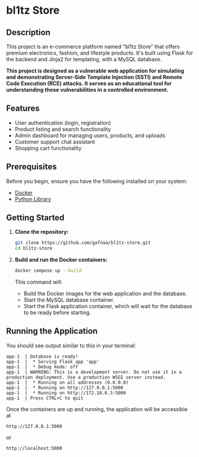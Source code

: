 # bl1tz Store

## Description

This project is an e-commerce platform named "bl1tz Store" that offers premium electronics, fashion, and lifestyle products. It's built using Flask for the backend and Jinja2 for templating, with a MySQL database.

**This project is designed as a vulnerable web application for simulating and demonstrating Server-Side Template Injection (SSTI) and Remote Code Execution (RCE) attacks. It serves as an educational tool for understanding these vulnerabilities in a controlled environment.**

## Features

- User authentication (login, registration)
- Product listing and search functionality
- Admin dashboard for managing users, products, and uploads
- Customer support chat assistant
- Shopping cart functionality

## Prerequisites

Before you begin, ensure you have the following installed on your system:

- [Docker](https://docs.docker.com/get-docker/)
- [Python Library](/requirements.txt)

## Getting Started

1.  **Clone the repository:**

    ```bash
    git clone https://github.com/gafnaa/bl1tz-store.git
    cd bl1tz-store
    ```

2.  **Build and run the Docker containers:**
    ```bash
    docker compose up --build
    ```
    This command will:
    - Build the Docker images for the web application and the database.
    - Start the MySQL database container.
    - Start the Flask application container, which will wait for the database to be ready before starting.

## Running the Application

You should see output similar to this in your terminal:

```
app-1  | Database is ready!
app-1  |  * Serving Flask app 'app'
app-1  |  * Debug mode: off
app-1  | WARNING: This is a development server. Do not use it in a production deployment. Use a production WSGI server instead.
app-1  |  * Running on all addresses (0.0.0.0)
app-1  |  * Running on http://127.0.0.1:5000
app-1  |  * Running on http://172.18.0.3:5000
app-1  | Press CTRL+C to quit
```

Once the containers are up and running, the application will be accessible at

```
http://127.0.0.1:5000
```

or

```
http://localhost:5000
```

